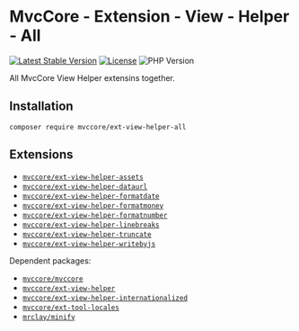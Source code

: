 # MvcCore - Extension - View - Helper - All

[![Latest Stable Version](https://img.shields.io/badge/Stable-v4.3.1-brightgreen.svg?style=plastic)](https://github.com/mvccore/ext-view-helper-all/releases)
[![License](https://img.shields.io/badge/Licence-BSD-brightgreen.svg?style=plastic)](https://mvccore.github.io/docs/mvccore/4.0.0/LICENCE.md)
![PHP Version](https://img.shields.io/badge/PHP->=5.3-brightgreen.svg?style=plastic)

All MvcCore View Helper extensins together.

## Installation
```shell
composer require mvccore/ext-view-helper-all
```

## Extensions
- [`mvccore/ext-view-helper-assets`](https://github.com/mvccore/ext-view-helper-assets)
- [`mvccore/ext-view-helper-dataurl`](https://github.com/mvccore/ext-view-helper-dataurl)
- [`mvccore/ext-view-helper-formatdate`](https://github.com/mvccore/ext-view-helper-formatdate)
- [`mvccore/ext-view-helper-formatmoney`](https://github.com/mvccore/ext-view-helper-formatmoney)
- [`mvccore/ext-view-helper-formatnumber`](https://github.com/mvccore/ext-view-helper-formatnumber)
- [`mvccore/ext-view-helper-linebreaks`](https://github.com/mvccore/ext-view-helper-linebreaks)
- [`mvccore/ext-view-helper-truncate`](https://github.com/mvccore/ext-view-helper-truncate)
- [`mvccore/ext-view-helper-writebyjs`](https://github.com/mvccore/ext-view-helper-writebyjs)

Dependent packages:
- [`mvccore/mvccore`](https://github.com/mvccore/mvccore)
- [`mvccore/ext-view-helper`](https://github.com/mvccore/ext-view-helper)
- [`mvccore/ext-view-helper-internationalized`](https://github.com/mvccore/ext-view-helper-internationalized)
- [`mvccore/ext-tool-locales`](https://github.com/mvccore/ext-tool-locales)
- [`mrclay/minify`](https://github.com/mrclay/minify)
